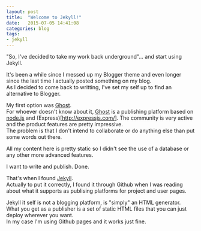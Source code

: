 ```yaml
---
layout: post
title:  "Welcome to Jekyll!"
date:   2015-07-05 14:41:08
categories: blog
tags:
- jekyll
---
```


"So, I've decided to take my work back underground"... and start using Jekyll.

It's been a while since I messed up my Blogger theme and even longer since the last time I actually posted something on my blog.  
As I decided to come back to writting, I've set my self up to find an alternative to Blogger.

My first option was [Ghost](https://ghost.org/).  
For whoever doesn't know about it, [Ghost](https://ghost.org/) is a publishing platform based on [node.js](https://nodejs.org/en/) and (Express)[http://expressjs.com/]. 
The community is very active and the product features are pretty impressive.  
The problem is that I don't intend to collaborate or do anything else than put some words out there.

All my content here is pretty static so I didn't see the use of a database or any other more advanced features.

I want to write and publish. Done.

That's when I found [Jekyll](http://jekyllrb.com/).  
Actually to put it correctly, I found it through Github when I was reading about what it supports as publising platforms for project and user pages.

Jekyll it self is not a blogging platform, is "simply" an HTML generator.  
What you get as a publisher is a set of static HTML files that you can just deploy wherever you want.  
In my case I'm using Github pages and it works just fine.